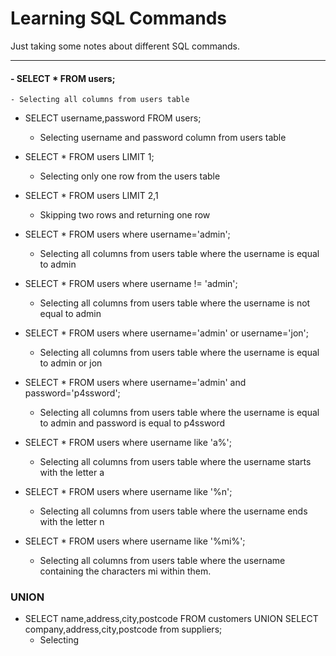# Learning SQL Commands

Just taking some notes about different SQL commands.

---------------------------------------------

#### - SELECT * FROM users;
	- Selecting all columns from users table

- SELECT username,password FROM users;
	- Selecting username and password column from users table

- SELECT * FROM users LIMIT 1;
	- Selecting only one row from the users table

- SELECT * FROM users LIMIT 2,1
	- Skipping two rows and returning one row

- SELECT * FROM users where username='admin';
	- Selecting all columns from users table where the username is equal to admin

- SELECT * FROM users where username != 'admin';
	- Selecting all columns from users table where the username is not equal to admin

- SELECT * FROM users where username='admin' or username='jon';
	- Selecting all columns from users table where the username is equal to admin or jon

- SELECT * FROM users where username='admin' and password='p4ssword';
	- Selecting all columns from users table where the username is equal to admin and password is equal to p4ssword

- SELECT * FROM users where username like 'a%';
	- Selecting all columns from users table where the username starts with the letter a

- SELECT * FROM users where username like '%n';
	- Selecting all columns from users table where the username ends with the letter n

- SELECT * FROM users where username like '%mi%';
	- Selecting all columns from users table where the username containing the characters mi within them.


### UNION

- SELECT name,address,city,postcode FROM customers UNION SELECT company,address,city,postcode from suppliers;
	- Selecting 
